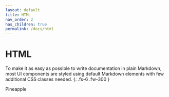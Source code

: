```yaml
---
layout: default
title: HTML
nav_order: 2
has_children: true
permalink: /docs/html
---
```


# HTML

To make it as easy as possible to write documentation in plain Markdown, most UI components are styled using default Markdown elements with few additional CSS classes needed.
{: .fs-6 .fw-300 }

Pineapple